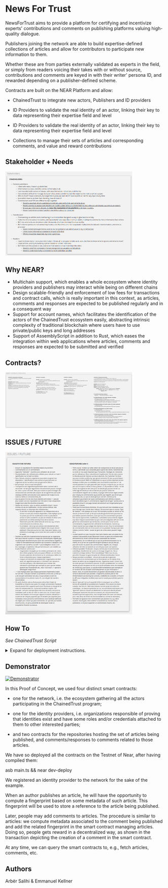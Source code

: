 
# News For Trust


NewsForTrust aims to provide a platform for certifying and incentivize experts' contributions and comments on publishing platforms valuing high-quality dialogue.

  

Publishers joining the network are able to build expertise-defined collections of articles and allow for contributors to participate new information to them.

Whether these are from parties externally validated as experts in the field, or simply from readers voicing their takes with or without source, contributions and comments are keyed in with their writer' persona ID, and rewarded depending on a publisher-defined scheme.

  

Contracts are built on the NEAR Platform and allow:

- ChainedTrust to integrate new actors, Publishers and ID providers

- ID Providers to validate the real identity of an actor, linking their key to data representing their expertise field and level

- ID Providers to validate the real identity of an actor, linking their key to data representing their expertise field and level

- Collections to manage their sets of articles and corresponding comments, and value and reward contributions

  
  

## Stakeholder + Needs

[<img alt="alt_text" width="400px" src="img/stakeholders.png" />](https://miro.com/app/board/o9J_lmoK-P0=/?moveToWidget=3074457366713903718&cot=14)

  

## Why NEAR?

- Multichain support, which enables a whole ecosystem where identity providers and publishers may interact while being on different chains
- Design scalable-friendly and enforcement of low fees for transactions and contract calls, which is really important in this context, as articles, comments and responses are expected to be published regularly and in a consequent way
- Support for account names, which facilitates the identification of the actors of the ChainedTrust ecosystem easily, abstracting intrinsic complexity of traditional blockchain where users have to use private/public keys and long addresses
- Support of AssemblyScript in addition to Rust, which eases the integration within web applications where articles, comments and responses are expected to be submitted and verified

  

## Contracts?

[<img alt="alt_text" width="400px" src="img/contracts.png" />](https://miro.com/app/board/o9J_lmoK-P0=/?moveToWidget=3074457366715072995&cot=14)

  

## ISSUES / FUTURE

[<img alt="alt_text" width="400px" src="img/issuesfuture.png" />](https://miro.com/app/board/o9J_lmoK-P0=/?moveToWidget=3074457366714984311&cot=14)

  

## How To

  

_See ChainedTrust Script_

  

<details>

<summary>Expand for deployment instructions.</summary>

```

>>> Identity providers

** Deployment of Identity provider contract:

> clear && asb main.ts && near dev-deploy

Contract: dev-1635671797023-51491238395366

  

>>> Network

** Deployment of Network contract:

> clear && asb main.ts && near dev-deploy

Contract: dev-1635656116581-61306509694513

** Initialization of the contract:

> near call dev-1635656116581-61306509694513 Initialize '' --account-id sbhack2021.testnet

** Registration of the created Identity provider

> near call dev-1635656116581-61306509694513 AddProvider '{ "identifier": "Organisation suisse des journalistes", "contract": "dev-1635671797023-51491238395366" }' --account-id sbhack2021.testnet

  
  

>>> Publishers

(Facultative, ignored here)

** Deployment of Publisher contract:

> clear && asb main.ts && near dev-deploy

Contract: N/A

  
  

>>> Repositories

** Deployment of Repository contract:

> clear && asb main.ts && near dev-deploy

Contract: dev-1635670770533-92997932914997

** Initialization of the contract (reference to the global network):

> near call dev-1635670770533-92997932914997 Initialize '{ "network": "dev-1635656116581-61306509694513" }' --account-id sbhack2021.testnet

** Registration of a recognized author who may submit new articles:

> near call dev-1635670770533-92997932914997 AddAuthor '{ "author": "sbhack2021.testnet" }' --account-id sbhack2021.testnet

** Computation of the fingerprint of the article:

> sha256sum /home/vm/article.json

cb6814c74372a8a548e2f0de6ba2114bfe7fdd2a39488a5639c97afac1aca1c7

** Registration of a new article as an authorized author:

> near call dev-1635670770533-92997932914997 AddArticle '{ "identifier": "article", "initial_version": "version1", "signature": "cb6814c74372a8a548e2f0de6ba2114bfe7fdd2a39488a5639c97afac1aca1c7", "provider": "Organisation suisse des journalistes" }' --account-id sbhack2021.testnet

** Retrieval of the article:

> near call dev-1635670770533-92997932914997 GetArticle '{ "identifier": "article" }' --account-id sbhack2021.testnet

{

identifier: 'article',

author: {

provider: 'Organisation suisse des journalistes',

identifier: 'sbhack2021.testnet'

},

versions: [

{

identifier: 'article',

version: 'version1',

signature: 'cb6814c74372a8a548e2f0de6ba2114bfe7fdd2a39488a5639c97afac1aca1c7',

date: '1635673308662849641'

}

],

comments: { _elementPrefix: 'c::' },

metadata: { _elementPrefix: 'ma::' }

}

** Registration of a new account for the commentor:

> (done online)

** Computation of the fingerprint of the comment:

> sha256sum /home/vm/comment.json

9080bb4d9cee8cd4735e4e9abc2c2c5cf4eef353563e9e5e3b477480c785e883

** Registration of a new comment:

> near call dev-1635670770533-92997932914997 AddComment '{ "article_identifier": "article", "version_identifier": "version1", "comment_identifier": "some-comment", "signature": "9080bb4d9cee8cd4735e4e9abc2c2c5cf4eef353563e9e5e3b477480c785e883", "provider": "Organisation suisse des journalistes", "type": 1 }' --account-id ridier-daoult.testnet

** Fetch created comment:

> near call dev-1635670770533-92997932914997 GetComment '{ "article_identifier": "article", "version_identifier": "version1", "comment_identifier": "some-comment" }' --account-id ridier-daoult.testnet

{

identifier: 'some-comment',

article_version: 'version1',

author: {

provider: 'Organisation suisse des journalistes',

identifier: 'ridier-daoult.testnet'

},

signature: '9080bb4d9cee8cd4735e4e9abc2c2c5cf4eef353563e9e5e3b477480c785e883',

type: 1,

date: '1635674194423568050',

responses: { _elementPrefix: 'r::' },

metadata: { _elementPrefix: 'mc::' }

}

```

  

</details>

  
  

## Demonstrator

  

[![Demonstrator](https://img.youtube.com/vi/80vKk5BWQ3k/0.jpg)](https://www.youtube.com/watch?v=80vKk5BWQ3k)

  

In this Proof of Concept, we used four distinct smart contracts:

- one for the network, i.e. the ecosystem gathering all the actors participating in the ChainedTrust program;

- one for the identity providers, i.e. organizations responsible of proving that identities exist and have some roles and/or credentials attached to them to other interested parties;

- and two contracts for the repositories hosting the set of articles being published, and comments/responses to comments related to those articles.

  

We have so deployed all the contracts on the Testnet of Near, after having compiled them:

asb main.ts && near dev-deploy

  

We registered an identity provider to the network for the sake of the example.

  

When an author publishes an article, he will have the opportunity to compute a fingerprint based on some metadata of such article. This fingerprint will be used to store a reference to the article being published.

  

Later, people may add comments to articles. The procedure is similar to articles: we compute metadata associated to the comment being published and add the related fingerprint in the smart contract managing articles. Doing so, people gets reward in a decentralized way, as shown in the transaction depicting the creation of a comment in the smart contract.

  

At any time, we can query the smart contracts to, e.g., fetch articles, comments, etc.

  

## Authors

Arbër Salihi & Emmanuel Kellner
